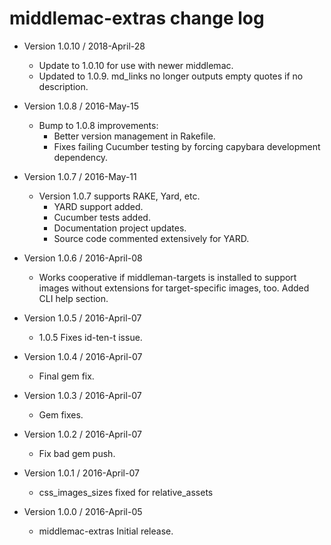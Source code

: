 middlemac-extras change log
===========================

- Version 1.0.10 / 2018-April-28

  - Update to 1.0.10 for use with newer middlemac.
  - Updated to 1.0.9. md_links no longer outputs empty quotes if no description.

- Version 1.0.8 / 2016-May-15

  - Bump to 1.0.8 improvements:
      - Better version management in Rakefile.
      - Fixes failing Cucumber testing by forcing capybara development dependency.

- Version 1.0.7 / 2016-May-11

  - Version 1.0.7 supports RAKE, Yard, etc.
      - YARD support added.
      - Cucumber tests added.
      - Documentation project updates.
      - Source code commented extensively for YARD.

- Version 1.0.6 / 2016-April-08

  - Works cooperative if middleman-targets is installed to support images without extensions for target-specific images, too. Added CLI help section.

- Version 1.0.5 / 2016-April-07

  - 1.0.5 Fixes id-ten-t issue.

- Version 1.0.4 / 2016-April-07

  - Final gem fix.

- Version 1.0.3 / 2016-April-07

  - Gem fixes.

- Version 1.0.2 / 2016-April-07

  - Fix bad gem push.

- Version 1.0.1 / 2016-April-07

  - css_images_sizes fixed for relative_assets

- Version 1.0.0 / 2016-April-05

  - middlemac-extras
    Initial release.

